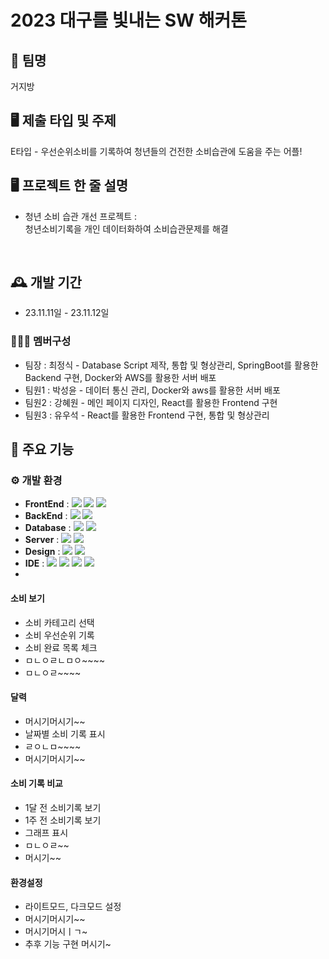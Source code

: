 # 2023 대구를 빛내는 SW 해커톤


## 🏢 팀명
거지방

## 🖥 제출 타입 및 주제
E타입 - 우선순위소비를 기록하여 청년들의 건전한 소비습관에 도움을 주는 어플!



## 🖥️ 프로젝트 한 줄 설명
   - 청년 소비 습관 개선 프로젝트 :<br>
청년소비기록을 개인 데이터화하여 소비습관문제를 해결

<br>

## 🕰️ 개발 기간
* 23.11.11일 - 23.11.12일

### 🧑‍🤝‍🧑 멤버구성
 - 팀장  : 최정식 - Database Script 제작, 통합 및 형상관리, SpringBoot를 활용한 Backend 구현, Docker와 AWS를 활용한 서버 배포
 - 팀원1 : 박성윤 - 데이터 통신 관리, Docker와 aws를 활용한 서버 배포
 - 팀원2 : 강혜원 - 메인 페이지 디자인, React를 활용한 Frontend 구현
 - 팀원3 : 유우석 - React를 활용한 Frontend 구현, 통합 및 형상관리



## 📌 주요 기능

### ⚙️ 개발 환경
- **FrontEnd** : <img src= "https://img.shields.io/badge/React-20232A?style=for-the-badge&logo=react&logoColor=61DAFB" > <img src="https://img.shields.io/badge/CSS-239120?&style=for-the-badge&logo=css3&logoColor=white"> <img src="https://img.shields.io/badge/JavaScript-F7DF1E?style=for-the-badge&logo=JavaScript&logoColor=white">
- **BackEnd** : <img src= "https://img.shields.io/badge/Spring-6DB33F?style=for-the-badge&logo=spring&logoColor=white" > <img src= "https://img.shields.io/badge/Gradle-02303A.svg?style=for-the-badge&logo=Gradle&logoColor=white">
- **Database** : <img src= "https://img.shields.io/badge/MySQL-00000F?style=for-the-badge&logo=mysql&logoColor=white" > <img src= "https://img.shields.io/badge/MySQL-005C84?style=for-the-badge&logo=mysql&logoColor=white" > 
- **Server** : <img src= "https://img.shields.io/badge/Amazon_AWS-FF9900?style=for-the-badge&logo=amazonaws&logoColor=white"> <img src= "https://img.shields.io/badge/docker-%230db7ed.svg?style=for-the-badge&logo=docker&logoColor=white">
- **Design** : <img src= "https://img.shields.io/badge/Figma-F24E1E?style=for-the-badge&logo=figma&logoColor=white"> <img src= "https://img.shields.io/badge/Notion-%23000000.svg?style=for-the-badge&logo=notion&logoColor=white">
- **IDE** : <img src= "https://img.shields.io/badge/IntelliJ_IDEA-000000.svg?style=for-the-badge&logo=intellij-idea&logoColor=white"> <img src= "https://img.shields.io/badge/Visual_Studio_Code-0078D4?style=for-the-badge&logo=visual%20studio%20code&logoColor=white"> <img src= "https://img.shields.io/badge/Postman-FF6C37?style=for-the-badge&logo=postman&logoColor=white"> <img src="https://img.shields.io/badge/-Swagger-%23Clojure?style=for-the-badge&logo=swagger&logoColor=white">
- 

#### 소비 보기
- 소비 카테고리 선택
- 소비 우선순위 기록
- 소비 완료 목록 체크 
- ㅁㄴㅇㄹㄴㅁㅇ~~~~
- ㅁㄴㅇㄹ~~~~

#### 달력
- 머시기머시기~~
- 날짜별 소비 기록 표시
- ㄹㅇㄴㅁ~~~~
- 머시기머시기~~

#### 소비 기록 비교
- 1달 전 소비기록 보기
- 1주 전 소비기록 보기
- 그래프 표시
- ㅁㄴㅇㄹ~~
- 머시기~~

#### 환경설정
- 라이트모드, 다크모드 설정
- 머시기머시기~~
- 머시기머시ㅣㄱ~
- 추후 기능 구현 머시기~

